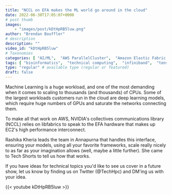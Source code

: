 ```yaml
---
title: "NCCL on EFA makes the ML world go around in the cloud"
date: 2022-06-30T17:05:07+0000
# post thumb
images:
    - "images/post/kDtHpRB5luw.png"
author: "Brendan Bouffler"
# description
description: ""
video_id: "kDtHpRB5luw"
# Taxonomies
categories: [ "AI/ML",  "AWS ParallelCluster",  "Amazon Elastic Fabric Adapter",  "Amazon NICE DCV",  "Life Sciences", ]
tags: [ "bioinformatics",  "technical computing",  "infiniband",  "tensorflow",  "model training",  "MPI",  "vizualization",  "tightly-coupled",  "High Performance Computing",  "Storage",  "GPUs",  "EFA",  "virtualization",  "machine learning",  "Lustre",  "pytorch",  "CPUs",  "elastic fabric adapter",  "ParallelCluster",  "mxnet",  "Schedulers",  "ML frameworks",  "elastic",  "autoscaling",  "DCV",  "tensor flow",  "HPC",  "scientific computing",  "cloud computing",  "EC2",  "techshorts", ]
type: "regular" # available type (regular or featured)
draft: false
---
```


Machine Learning is a huge workload, and one of the most demanding when it comes to scaling to thousands (and thousands) of CPUs. Some of the largest workloads customers run in the cloud are deep learning models, which require huge numbers of GPUs and saturate the networks connecting them.

To make all that work on AWS, NVIDIA's collectives communications library (NCCL) relies on libfabrics to speak to the EFA hardware that makes up EC2's high performance interconnect.

Rashika Kheria leads the team in Annapurna that handles this interface, ensuring your models, using all your favorite frameworks, scale really nicely to as far as your imagination allows (well, maybe a little further). She came to Tech Shorts to tell us how that works.

If you have ideas for technical topics you'd like to see us cover in a future show, let us know by finding us on Twitter (@TechHpc) and DM'ing us with your idea.

{{< youtube kDtHpRB5luw >}}
